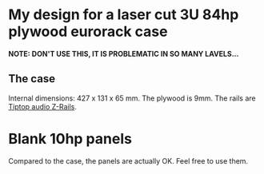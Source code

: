 # My design for a laser cut 3U 84hp plywood eurorack case

**NOTE: DON'T USE THIS, IT IS PROBLEMATIC IN SO MANY LAVELS...**

## The case

Internal dimensions: 427 x 131 x 65 mm.
The plywood is 9mm.
The rails are [Tiptop audio Z-Rails](http://www.tiptopaudio.com/zrails.php).

# Blank 10hp panels

Compared to the case, the panels are actually OK. Feel free to use them.
